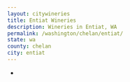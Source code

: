 ```yaml
---
layout: citywineries
title: Entiat Wineries
description: Wineries in Entiat, WA
permalink: /washington/chelan/entiat/
state: wa
county: chelan
city: entiat
---
```

-
